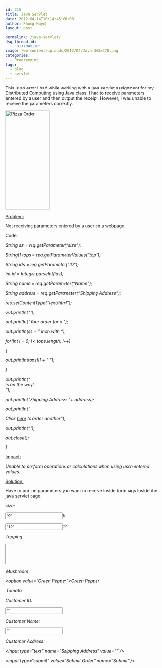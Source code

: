 ```yaml
---
id: 215
title: Java Servlet
date: 2012-04-14T10:14:45+00:00
author: Phong Huynh
layout: post

permalink: /java-servlet/
dsq_thread_id:
  - "3111045110"
image: /wp-content/uploads/2012/04/Java-363x270.png
categories:
  - Programming
tags:
  - blog
  - servlet
---
```

This is an error I had while working with a java servlet assignment for my Distributed Computing using Java class. I had to receive parameters entered by a user and then output the receipt. However, I was unable to receive the parameters correctly.

<img class="alignnone" title="Pizza Order" src="http://3.bp.blogspot.com/-4KJyZBA6C7w/T3vhMY8WX3I/AAAAAAAAAGk/bkcY8MYunzY/s320/lab5.jpg" alt="Pizza Order" width="143" height="320" />

<span style="text-decoration: underline;">Problem:</span>

Not receiving parameters entered by a user on a webpage.

Code:

_String sz = req.getParameter(&#8220;size&#8221;);_

 _String[] tops = req.getParameterValues(&#8220;top&#8221;);_

 _String ids = req.getParameter(&#8220;ID&#8221;);_

 _int id = Integer.parseInt(ids);_

 _String name = req.getParameter(&#8220;Name&#8221;);_

 _String address = req.getParameter(&#8220;Shipping Address&#8221;);_

_res.setContentType(&#8220;text/html&#8221;);_

 _out.println(&#8220;<html><head><title>Order Confirmation</title></head><body>&#8221;);_

 _out.println(&#8220;Your order for a &#8220;);_

 _out.println(sz + &#8221; inch with &#8220;);_

 _for(int i = 0; i < tops.length; i++)_

 _{_

 _out.println(tops[i] + &#8221; &#8220;);_

 _}_

 _out.println(&#8220;<br>is on the way!<br>&#8221;);_

 _out.println(&#8220;Shipping Address: &#8220;+ address);_

 _out.println(&#8220;<p></p>Click <a href=&#8217;orderform.html&#8217;>here</a> to order another&#8221;);_

 _out.println(&#8220;</body></html>&#8221;);_

 _out.close();_

_}_

<span style="text-decoration: underline;">Impact:</span>

_Unable to perform operations or calculations when using user-entered values._

<span style="text-decoration: underline;">Solution:</span>

Have to put the parameters you want to receive inside form tags inside the java servlet page.

_<form name=&#8221;form1&#8243; action=&#8221;order.html&#8221;>_

 _<P>size:</p>_

_<input type=&#8221;radio&#8221; name=&#8221;size&#8221; value=&#8221;9&#8243; checked=&#8221;checked&#8221; />9_

 _<input type=&#8221;radio&#8221; name=&#8221;size&#8221; value=&#8221;12&#8243; />12_

_<p> Topping</P>_

 _<select name=&#8221;top&#8221; multiple=&#8221;multiple&#8221;>_

 _<option value=&#8221;Mushroom&#8221;>Mushroom</option>_

 _<option value=&#8221;Green Pepper&#8221;>Green Pepper</option>_

 _<option value=&#8221;Tomato&#8221;>Tomato</option>_

 _</select>_

 _<p></p>_

 _<p>Customer ID:</p>_

 _<input type=&#8221;text&#8221; name=&#8221;ID&#8221; value=&#8221;&#8221; />_

 _<p>Customer Name:</p>_

 _<input type=&#8221;text&#8221; name=&#8221;Name&#8221; value=&#8221;&#8221; />_

 _<p>Customer Address:</p>_

 _<input type=&#8221;text&#8221; name=&#8221;Shipping Address&#8221; value=&#8221;&#8221; />_

 _<p></p><input type=&#8221;submit&#8221; value=&#8221;Submit Order&#8221; name=&#8221;Submit&#8221; />_

 _</form>_

&nbsp;